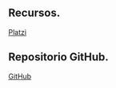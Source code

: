 ## Recursos.
[Platzi](https://platzi.com/ruta/web-javascript/)

## Repositorio GitHub.
[GitHub](https://github.com/sara-34/curso-basico-javascript-platzi)